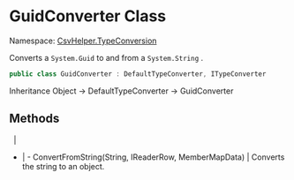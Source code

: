 # GuidConverter Class

Namespace: [CsvHelper.TypeConversion](/api/CsvHelper.TypeConversion)

Converts a ``System.Guid`` to and from a ``System.String`` .

```cs
public class GuidConverter : DefaultTypeConverter, ITypeConverter
```

Inheritance Object -> DefaultTypeConverter -> GuidConverter

## Methods
&nbsp; | &nbsp;
- | -
ConvertFromString(String, IReaderRow, MemberMapData) | Converts the string to an object.
